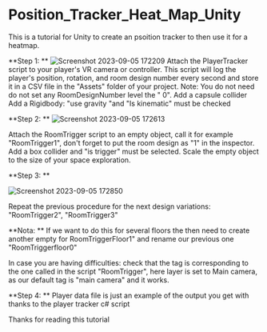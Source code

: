 # Position_Tracker_Heat_Map_Unity
This is a tutorial for Unity to create an psoition tracker to then use  it for a heatmap.


**Step 1: 
**
![Screenshot 2023-09-05 172209](https://github.com/EtienneXYZ/Position_Tracker_Heat_Map_Unity/assets/115432494/c0733987-eee5-407b-b0dc-71842b193014)
Attach the PlayerTracker script to your player's VR camera or controller.  This script will log the player's position, rotation, and room design number every second and store it in a CSV file in the "Assets" folder of your project. Note: You do not need  do not set any RoomDesignNumber level the " 0".
Add a capsule collider
Add a Rigidbody: "use gravity "and "Is kinematic" must be checked




**Step 2: 
**
![Screenshot 2023-09-05 172613](https://github.com/EtienneXYZ/Position_Tracker_Heat_Map_Unity/assets/115432494/970e8a1e-29d4-4e49-bf82-05e30d322057)

Attach the RoomTrigger script to an empty object, call it for example "RoomTrigger1", don't forget to put the room design as "1" in the inspector. Add a box collider and "is trigger" must be selected.
Scale the empty object to the size of your space exploration.


**Step 3: 
**

![Screenshot 2023-09-05 172850](https://github.com/EtienneXYZ/Position_Tracker_Heat_Map_Unity/assets/115432494/6fb7695f-cbb6-4fee-950c-1b04393efb44)

Repeat the previous procedure for the next design variations:  "RoomTrigger2", "RoomTrigger3"



**Nota:
**
If we want to do this for several floors the then need to create another empty for RoomTriggerFloor1" and rename our previous one "RoomTriggerfloor0"

In case you are having difficulties: check that the tag  is corresponding to the one called in the script "RoomTrigger",  here layer is set to Main camera, as our default tag is   "main camera" and it works.


**Step 4: 
**
Player data file is just an example of the output you get with thanks to the player tracker c# script


Thanks for reading this tutorial


